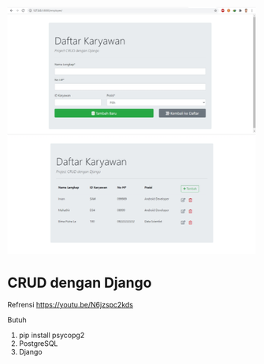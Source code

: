 <p align="center">
<img src= "Screenshot_12.jpg">
<img src= "Screenshot_15.jpg">

# CRUD dengan Django

Refrensi 
https://youtu.be/N6jzspc2kds

Butuh 
1. pip install psycopg2
2. PostgreSQL 
3. Django

